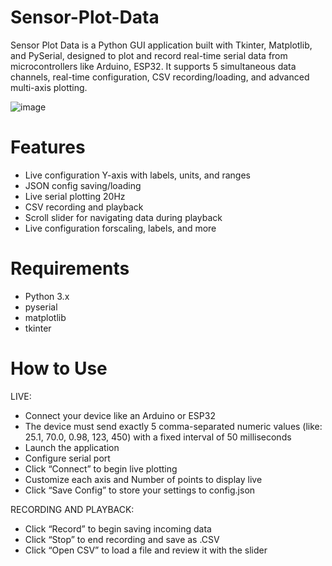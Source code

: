 # Sensor-Plot-Data
Sensor Plot Data is a Python GUI application built with Tkinter, Matplotlib, and PySerial, designed to plot and record real-time serial data from microcontrollers like Arduino, ESP32. It supports 5 simultaneous data channels, real-time configuration, CSV recording/loading, and advanced multi-axis plotting.

![image](https://github.com/user-attachments/assets/8c5310a6-3132-4ede-91b4-e02e775e2d79)


# Features
- Live configuration Y-axis with labels, units, and  ranges
- JSON config saving/loading
- Live serial plotting 20Hz
- CSV recording and playback
- Scroll slider for navigating data during playback
- Live configuration forscaling, labels, and more

# Requirements
- Python 3.x
- pyserial
- matplotlib
- tkinter

#  How to Use

LIVE:
- Connect your device like an Arduino or ESP32
- The device must send exactly 5 comma-separated numeric values (like: 25.1, 70.0, 0.98, 123, 450) with a fixed interval of 50 milliseconds
- Launch the application
- Configure serial port
- Click “Connect” to begin live plotting
- Customize each axis and Number of points to display live
- Click “Save Config” to store your settings to config.json

RECORDING AND PLAYBACK:
- Click “Record” to begin saving incoming data
- Click “Stop” to end recording and save as .CSV
- Click “Open CSV” to load a file and review it with the slider




